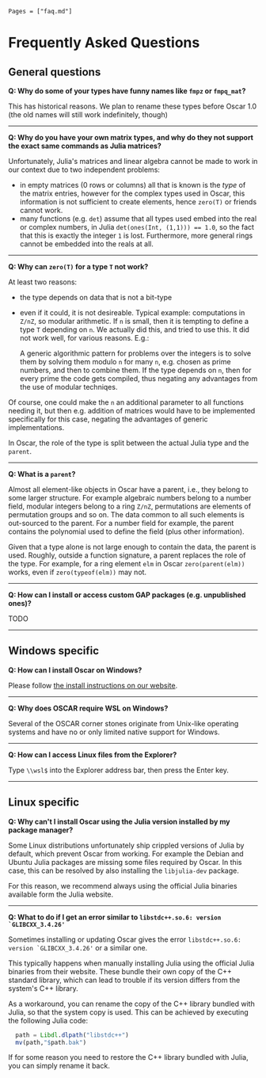 ```@contents
Pages = ["faq.md"]
```

# Frequently Asked Questions


## General questions

**Q: Why do some of your types have funny names like `fmpz` or `fmpq_mat`?**

This has historical reasons. We plan to rename these types before Oscar 1.0
(the old names will still work indefinitely, though)

---

**Q: Why do you have your own matrix types, and why do they not support the exact same commands as Julia matrices?**

Unfortunately, Julia's matrices and linear algebra cannot be made to work in
our context due to two independent problems:
  - in empty matrices (0 rows or columns) all that is known is the *type* of
    the matrix entries, however for the complex types used in Oscar, this
    information is not sufficient to create elements, hence `zero(T)` or
    friends cannot work.
  - many functions (e.g. `det`) assume that all types used embed into the
    real or complex numbers, in Julia `det(ones(Int, (1,1))) == 1.0`, so the
    fact that this is exactly the integer `1`  is lost. Furthermore, more
    general rings cannot be embedded into the reals at all.
  
---

**Q: Why can `zero(T)` for a type `T` not work?**

At least two reasons:
  - the type depends on data that is not a bit-type
  - even if it could, it is not desireable. Typical example: computations in
    ``Z/nZ``, so modular arithmetic. If ``n`` is small, then it is tempting to
    define a type `T` depending on ``n``. We actually did this, and tried to use
    this. It did not work well, for various reasons. E.g.:

    A generic algorithmic pattern for problems over the integers is to
    solve them by solving them modulo ``n`` for many ``n``, e.g. chosen as prime numbers, and
    then to combine them. If the type depends on ``n``, then for every prime the
    code gets compiled, thus negating any advantages from the use of modular
    techniqes.

Of course, one could make the ``n`` an additional parameter to all functions
needing it, but then e.g. addition of matrices would have to be implemented
specifically for this case, negating the advantages of generic
implementations.

In Oscar, the role of the type is split between the actual Julia type and the `parent`.

---

**Q: What is a `parent`?**

Almost all element-like objects in Oscar have a parent, i.e., they belong to some
larger structure. For example algebraic numbers belong to a number field,
modular integers belong to a ring ``Z/nZ``, permutations are elements of permutation
groups and so on. The data common to all such elements is out-sourced to
the parent. For a number field for example, the parent contains the polynomial
used to define the field (plus other information).

Given that a type alone is not large enough to contain the data, the parent is 
used. Roughly, outside a function signature, a parent replaces the role of the 
type. For example, for a ring element `elm` in Oscar `zero(parent(elm))` works,
even if `zero(typeof(elm))` may not.

---

**Q: How can I install or access custom GAP packages (e.g. unpublished ones)?**

TODO

---

## Windows specific

**Q: How can I install Oscar on Windows?**

Please follow [the install instructions on our website](https://oscar.computeralgebra.de/install/).

---

**Q: Why does OSCAR require WSL on Windows?**

Several of the OSCAR corner stones originate from Unix-like operating
systems and have no or only limited native support for Windows.

---

**Q: How can I access Linux files from the Explorer?**

Type `\\wsl$` into the Explorer address bar, then press the Enter key.

---

## Linux specific

**Q: Why can't I install Oscar using the Julia version installed by my package manager?**

Some Linux distributions unfortunately ship crippled versions of Julia by
default, which prevent Oscar from working. For example the Debian and Ubuntu
Julia packages are missing some files required by Oscar. In this case, this
can be resolved by also installing the `libjulia-dev` package.

For this reason, we recommend always using the official Julia binaries
available form the Julia website.

---

**Q: What to do if I get an error similar to ```libstdc++.so.6: version `GLIBCXX_3.4.26'```**

Sometimes installing or updating Oscar gives the error ```libstdc++.so.6: version `GLIBCXX_3.4.26'```
or a similar one.

This typically happens when manually installing Julia using the official Julia binaries
from their website. These bundle their own copy of the C++ standard library, which can lead
to trouble if its version differs from the system's C++ library.

As a workaround, you can rename the copy of the C++ library bundled with Julia, so that
the system copy is used. This can be achieved by executing the following Julia code:
```julia
  path = Libdl.dlpath("libstdc++")
  mv(path,"$path.bak")
```

If for some reason you need to restore the C++ library bundled with Julia, you can
simply rename it back.
